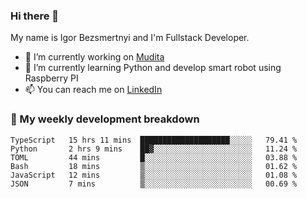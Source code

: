 ### Hi there 👋

My name is Igor Bezsmertnyi and I'm Fullstack Developer.

- 🔭 I’m currently working on [Mudita](https://mudita.com/)
- 🌱 I’m currently learning Python and develop smart robot using Raspberry PI
- 📫 You can reach me on [LinkedIn](https://www.linkedin.com/in/igor-bezsmertnyi-529522114/)

### 🧮 My weekly development breakdown
<!--START_SECTION:waka-->

```text
TypeScript   15 hrs 11 mins  ████████████████████░░░░░   79.41 %
Python       2 hrs 9 mins    ██▓░░░░░░░░░░░░░░░░░░░░░░   11.24 %
TOML         44 mins         █░░░░░░░░░░░░░░░░░░░░░░░░   03.88 %
Bash         18 mins         ▒░░░░░░░░░░░░░░░░░░░░░░░░   01.62 %
JavaScript   12 mins         ▒░░░░░░░░░░░░░░░░░░░░░░░░   01.08 %
JSON         7 mins          ▒░░░░░░░░░░░░░░░░░░░░░░░░   00.69 %
```

<!--END_SECTION:waka-->

<!--
**igorbezsmertnyi/igorbezsmertnyi** is a ✨ _special_ ✨ repository because its `README.md` (this file) appears on your GitHub profile.

Here are some ideas to get you started:

- 🔭 I’m currently working on ...
- 🌱 I’m currently learning ...
- 👯 I’m looking to collaborate on ...
- 🤔 I’m looking for help with ...
- 💬 Ask me about ...
- 📫 How to reach me: ...
- 😄 Pronouns: ...
- ⚡ Fun fact: ...
-->
